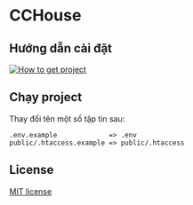 # CCHouse

## Hướng dẫn cài đặt

[![How to get project](http://img.youtube.com/vi/AvKp40N2hkM/0.jpg)](http://www.youtube.com/watch?v=AvKp40N2hkME)

## Chạy project

Thay đổi tên một số tập tin sau:

    .env.example             => .env  
    public/.htaccess.example => public/.htaccess

## License

[MIT license](http://opensource.org/licenses/MIT)

